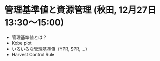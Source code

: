 # 管理基準値と資源管理 (秋田, 12月27日 13:30～15:00)

- 管理基準値とは？
- Kobe plot
- いろいろな管理基準値（YPR, SPR, ...）
- Harvest Control Rule
